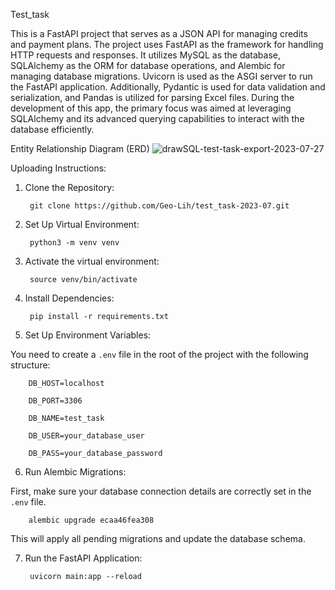 Test_task

This is a FastAPI project that serves as a JSON API for managing credits and payment plans. The project uses FastAPI as the framework for handling HTTP requests and responses. It utilizes MySQL as the database, SQLAlchemy as the ORM for database operations, and Alembic for managing database migrations. Uvicorn is used as the ASGI server to run the FastAPI application. Additionally, Pydantic is used for data validation and serialization, and Pandas is utilized for parsing Excel files. During the development of this app, the primary focus was aimed at leveraging SQLAlchemy and its advanced querying capabilities to interact with the database efficiently.




Entity Relationship Diagram (ERD)
        ![drawSQL-test-task-export-2023-07-27](https://github.com/Geo-Lih/test_task-2023-07/assets/72580162/e369b39e-d554-4e17-a649-0c9a99af86f4)




Uploading Instructions:

1. Clone the Repository:

        git clone https://github.com/Geo-Lih/test_task-2023-07.git


2. Set Up Virtual Environment:

        python3 -m venv venv

3. Activate the virtual environment:

        source venv/bin/activate


4. Install Dependencies:

        pip install -r requirements.txt


5. Set Up Environment Variables:

You need to create a `.env` file in the root of the project with the following structure:

        DB_HOST=localhost
        
        DB_PORT=3306
        
        DB_NAME=test_task
        
        DB_USER=your_database_user
        
        DB_PASS=your_database_password


6. Run Alembic Migrations:

First, make sure your database connection details are correctly set in the `.env` file.

        alembic upgrade ecaa46fea308

This will apply all pending migrations and update the database schema.


7. Run the FastAPI Application:

        uvicorn main:app --reload
